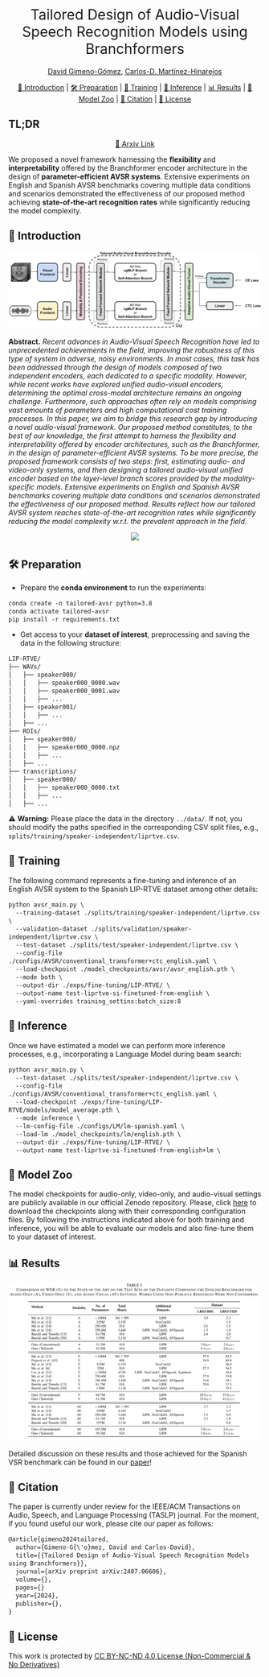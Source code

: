 <h1 align="center"><span style="font-weight:normal">Tailored Design of Audio-Visual<br />Speech Recognition Models using Branchformers</h1>  

  <div align="center">
    
[David Gimeno-Gómez](https://scholar.google.es/citations?user=DVRSla8AAAAJ&hl=en), [Carlos-D. Martínez-Hinarejos](https://scholar.google.es/citations?user=M_EmUoIAAAAJ&hl=en)
</div>

<div align="center">
  
[📘 Introduction](#intro) |
[🛠️ Preparation](#preparation) |
[💪 Training](#training) |
[🔮 Inference](#inference) |
[📊 Results](#results) |
[🦒 Model Zoo](#modelzoo) |
[📖 Citation](#citation) |
[📝 License](#license)
</div>


## <a name="tldr"> </a> TL;DR 
<div align="center">
  
  [📜 Arxiv Link](https://arxiv.org/abs/2407.06606)
</div>

We proposed a novel framework harnessing the **flexibility** and **interpretability** offered by the Branchformer encoder architecture in the design of **parameter-efficient AVSR systems**. Extensive experiments on English and Spanish AVSR benchmarks covering multiple data conditions and scenarios demonstrated the effectiveness of our proposed method achieving **state-of-the-art recognition rates** while significantly reducing the model complexity.

## <a name="intro"></a> 📘 Introduction

<div align="center"> <img src="docs/tailored_arch.png"> </div>

**Abstract.** _Recent advances in Audio-Visual Speech Recognition have led to unprecedented achievements in the field, improving the robustness of this type of system in adverse, noisy environments. In most cases, this task has been addressed through the design of models composed of two independent encoders, each dedicated to a specific modality. However, while recent works have explored unified audio-visual encoders, determining the optimal cross-modal architecture remains an ongoing challenge. Furthermore, such approaches often rely on models comprising vast amounts of parameters and high computational cost training processes. In this paper, we aim to bridge this research gap by introducing a novel audio-visual framework. Our proposed method constitutes, to the best of our knowledge, the first attempt to harness the flexibility and interpretability offered by encoder architectures, such as the Branchformer, in the design of parameter-efficient AVSR systems. To be more precise, the proposed framework consists of two steps: first, estimating audio- and video-only systems, and then designing a tailored audio-visual unified encoder based on the layer-level branch scores provided by the modality-specific models. Extensive experiments on English and Spanish AVSR benchmarks covering multiple data conditions and scenarios demonstrated the effectiveness of our proposed method. Results reflect how our tailored AVSR system reaches state-of-the-art recognition rates while significantly reducing the model complexity w.r.t. the prevalent approach in the field._


<div align="center"> <img src="docs/branchformer_scores.gif"> </div>

## <a name="preparation"></a> 🛠️ Preparation

- Prepare the **conda environment** to run the experiments:

```
conda create -n tailored-avsr python=3.8
conda activate tailored-avsr
pip install -r requirements.txt
```

- Get access to your **dataset of interest**, preprocessing and saving the data in the following structure:
  
```
LIP-RTVE/
├── WAVs/
│   ├── speaker000/
│   │   ├── speaker000_0000.wav
│   │   ├── speaker000_0001.wav
│   │   ├── ...
│   ├── speaker001/
│   │   ├── ...
│   ├── ...
├── ROIs/
│   ├── speaker000/
│   │   ├── speaker000_0000.npz
│   │   ├── ...
│   ├── ...
├── transcriptions/
│   ├── speaker000/
│   │   ├── speaker000_0000.txt
│   │   ├── ...
│   ├── ...
```

⚠️ **Warning:** Please place the data in the directory `../data/`. If not, you should modify the paths specified in the corresponding CSV split files, e.g., `splits/training/speaker-independent/liprtve.csv`.

## <a name="training"></a> 💪 Training

The following command represents a fine-tuning and inference of an English AVSR system to the Spanish LIP-RTVE dataset among other details:

```
python avsr_main.py \
  --training-dataset ./splits/training/speaker-independent/liprtve.csv \
  --validation-dataset ./splits/validation/speaker-independent/liprtve.csv \
  --test-dataset ./splits/test/speaker-independent/liprtve.csv \
  --config-file ./configs/AVSR/conventional_transformer+ctc_english.yaml \
  --load-checkpoint ./model_checkpoints/avsr/avsr_english.pth \
  --mode both \
  --output-dir ./exps/fine-tuning/LIP-RTVE/ \
  --output-name test-liprtve-si-finetuned-from-english \
  --yaml-overrides training_settins:batch_size:8
```

## <a name="inference"></a> 🔮 Inference

Once we have estimated a model we can perform more inference processes, e.g., incorporating a Language Model during beam search:

```
python avsr_main.py \
  --test-dataset ./splits/test/speaker-independent/liprtve.csv \
  --config-file ./configs/AVSR/conventional_transformer+ctc_english.yaml \
  --load-checkpoint ./exps/fine-tuning/LIP-RTVE/models/model_average.pth \
  --mode inference \
  --lm-config-file ./configs/LM/lm-spanish.yaml \
  --load-lm ./model_checkpoints/lm/english.pth \
  --output-dir ./exps/fine-tuning/LIP-RTVE/ \
  --output-name test-liprtve-si-finetuned-from-english+lm \
```

## <a name="modelzoo"></a> 🦒 Model Zoo

The model checkpoints for audio-only, video-only, and audio-visual settings are publicly available in our official Zenodo repository. Please, click [here](https://zenodo.org/records/11441180]) to download the checkpoints along with their corresponding configuration files. By following the instructions indicated above for both training and inference, you will be able to evaluate our models and also fine-tune them to your dataset of interest.

## <a name="results"></a> 📊 Results

<div align="center"> <img src="docs/english_results.png"> </div>

Detailed discussion on these results and those achieved for the Spanish VSR benchmark can be found in our [paper](https://arxiv.org/abs/2407.06606)!

## <a name="citation"></a> 📖 Citation

The paper is currently under review for the IEEE/ACM Transactions on Audio, Speech, and Language Processing (TASLP) journal. For the moment, if you found useful our work, please cite our paper as follows:

```
@article{gimeno2024tailored,
  author={Gimeno-G{\'o}mez, David and Carlos-David},
  title={{Tailored Design of Audio-Visual Speech Recognition Models using Branchformers}},
  journal={arXiv preprint arXiv:2407.06606},
  volume={},
  pages={}
  year={2024},
  publisher={},
}
```

## <a name="license"></a> 📝 License

This work is protected by [CC BY-NC-ND 4.0 License (Non-Commercial & No Derivatives)](LICENSE)
